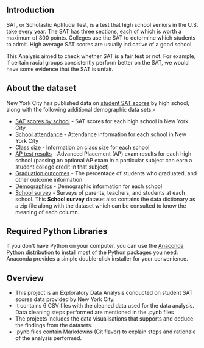 ## Introduction
SAT, or Scholastic Aptitude Test, is a test that high school seniors in the U.S. take every year. The SAT has three sections, each of which is worth a maximum of 800 points. Colleges use the SAT to determine which students to admit. High average SAT scores are usually indicative of a good school.

This Analysis aimed to check whether SAT is a fair test or not. For example, if certain racial groups consistently perform better on the SAT, we would have some evidence that the SAT is unfair.

## About the dataset
New York City has published data on [student SAT scores](https://data.cityofnewyork.us/Education/2012-SAT-Results/f9bf-2cp4) by high school, along with the following additional demographic data sets:-

* [SAT scores by school](https://data.cityofnewyork.us/Education/2012-SAT-Results/f9bf-2cp4) - SAT scores for each high school in New York City
* [School attendance](https://data.cityofnewyork.us/Education/2010-2011-School-Attendance-and-Enrollment-Statist/7z8d-msnt) - Attendance information for each school in New York City
* [Class size](https://data.cityofnewyork.us/Education/2010-2011-Class-Size-School-level-detail/urz7-pzb3) - Information on class size for each school
* [AP test results](https://data.cityofnewyork.us/Education/2010-AP-College-Board-School-Level-Results/itfs-ms3e) - Advanced Placement (AP) exam results for each high school (passing an optional AP exam in a particular subject can earn a student college credit in that subject)
* [Graduation outcomes](https://data.cityofnewyork.us/Education/2005-2010-Graduation-Outcomes-School-Level/vh2h-md7a) - The percentage of students who graduated, and other outcome information
* [Demographics](https://data.cityofnewyork.us/Education/2006-2012-School-Demographics-and-Accountability-S/ihfw-zy9j) - Demographic information for each school
* [School survey](https://data.cityofnewyork.us/Education/2010-2011-NYC-School-Survey/mnz3-dyi8) - Surveys of parents, teachers, and students at each school. This **School survey** dataset also contains the data dictionary as a zip file along with the dataset which can be consulted to know the meaning of each column.

## Required Python Libraries
If you don't have Python on your computer, you can use the [Anaconda Python distribution](https://www.anaconda.com/download/) to install most of the Python packages you need. Anaconda provides a simple double-click installer for your convenience.

## Overview
* This project is an Exploratory Data Analysis conducted on student SAT scores data provided by New York City.
* It contains 6 CSV files with the cleaned data used for the data analysis. Data cleaning steps performed are mentioned in the .pynb files
* The projects includes the data visualisations that supports and deduce the findings from the datasets.
* .pynb files contain Markdowns (Git flavor) to explain steps and rationale of the analysis performed.
